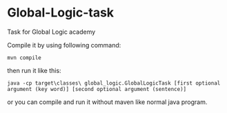 # Global-Logic-task
Task for Global Logic academy

Compile it by using following command: 
```
mvn compile
```
then run it like this:
```
java -cp target\classes\ global_logic.GlobalLogicTask [first optional argument (key word)] [second optional argument (sentence)]
```
or you can compile and run it without maven like normal java program.
